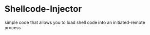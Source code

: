 # Shellcode-Injector
 simple code that allows you to load shell code into an initiated-remote process
